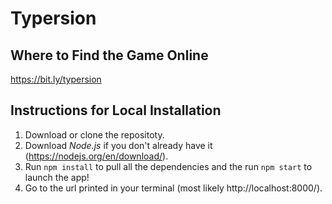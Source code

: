 # Typersion
## Where to Find the Game Online
https://bit.ly/typersion
## Instructions for Local Installation
1. Download or clone the repositoty.
2. Download *Node.js* if you don't already have it (https://nodejs.org/en/download/).
3. Run `npm install` to pull all the dependencies and the run `npm start` to launch the app!
4. Go to the url printed in your terminal (most likely http://localhost:8000/).

